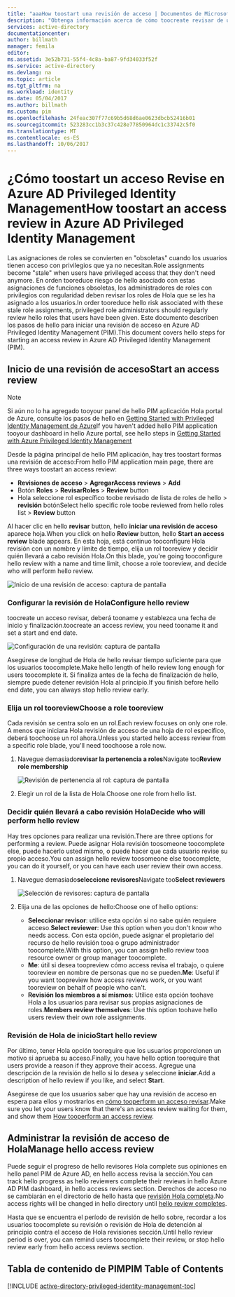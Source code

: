 ```yaml
---
title: "aaaHow toostart una revisión de acceso | Documentos de Microsoft"
description: "Obtenga información acerca de cómo toocreate revisar de un acceso de identidades con privilegios con hello aplicación Privileged Identity Management de Azure."
services: active-directory
documentationcenter: 
author: billmath
manager: femila
editor: 
ms.assetid: 3e52b731-55f4-4c8a-ba87-9fd34033f52f
ms.service: active-directory
ms.devlang: na
ms.topic: article
ms.tgt_pltfrm: na
ms.workload: identity
ms.date: 05/04/2017
ms.author: billmath
ms.custom: pim
ms.openlocfilehash: 24feac307f77c69b5d68d6ae0623dbcb52416b01
ms.sourcegitcommit: 523283cc1b3c37c428e77850964dc1c33742c5f0
ms.translationtype: MT
ms.contentlocale: es-ES
ms.lasthandoff: 10/06/2017
---
```

# <a name="how-toostart-an-access-review-in-azure-ad-privileged-identity-management"></a><span data-ttu-id="aeac4-103">¿Cómo toostart un acceso Revise en Azure AD Privileged Identity Management</span><span class="sxs-lookup"><span data-stu-id="aeac4-103">How toostart an access review in Azure AD Privileged Identity Management</span></span>
<span data-ttu-id="aeac4-104">Las asignaciones de roles se convierten en "obsoletas" cuando los usuarios tienen acceso con privilegios que ya no necesitan.</span><span class="sxs-lookup"><span data-stu-id="aeac4-104">Role assignments become "stale" when users have privileged access that they don't need anymore.</span></span> <span data-ttu-id="aeac4-105">En orden tooreduce riesgo de hello asociado con estas asignaciones de funciones obsoletas, los administradores de roles con privilegios con regularidad deben revisar los roles de Hola que se les ha asignado a los usuarios.</span><span class="sxs-lookup"><span data-stu-id="aeac4-105">In order tooreduce hello risk associated with these stale role assignments, privileged role administrators should regularly review hello roles that users have been given.</span></span> <span data-ttu-id="aeac4-106">Este documento describen los pasos de hello para iniciar una revisión de acceso en Azure AD Privileged Identity Management (PIM).</span><span class="sxs-lookup"><span data-stu-id="aeac4-106">This document covers hello steps for starting an access review in Azure AD Privileged Identity Management (PIM).</span></span>

## <a name="start-an-access-review"></a><span data-ttu-id="aeac4-107">Inicio de una revisión de acceso</span><span class="sxs-lookup"><span data-stu-id="aeac4-107">Start an access review</span></span>
> [!NOTE]
> <span data-ttu-id="aeac4-108">Si aún no lo ha agregado tooyour panel de hello PIM aplicación Hola portal de Azure, consulte los pasos de hello en [Getting Started with Privileged Identity Management de Azure](active-directory-privileged-identity-management-getting-started.md)</span><span class="sxs-lookup"><span data-stu-id="aeac4-108">If you haven't added hello PIM application tooyour dashboard in hello Azure portal, see hello steps in  [Getting Started with Azure Privileged Identity Management](active-directory-privileged-identity-management-getting-started.md)</span></span>
> 
> 

<span data-ttu-id="aeac4-109">Desde la página principal de hello PIM aplicación, hay tres toostart formas una revisión de acceso:</span><span class="sxs-lookup"><span data-stu-id="aeac4-109">From hello PIM application main page, there are three ways toostart an access review:</span></span>

* <span data-ttu-id="aeac4-110">**Revisiones de acceso** > **Agregar**</span><span class="sxs-lookup"><span data-stu-id="aeac4-110">**Access reviews** > **Add**</span></span>
* <span data-ttu-id="aeac4-111">Botón **Roles** > **Revisar**</span><span class="sxs-lookup"><span data-stu-id="aeac4-111">**Roles** > **Review** button</span></span>
* <span data-ttu-id="aeac4-112">Hola seleccione rol específico toobe revisado de lista de roles de hello > **revisión** botón</span><span class="sxs-lookup"><span data-stu-id="aeac4-112">Select hello specific role toobe reviewed from hello roles list > **Review** button</span></span>

<span data-ttu-id="aeac4-113">Al hacer clic en hello **revisar** button, hello **iniciar una revisión de acceso** aparece hoja.</span><span class="sxs-lookup"><span data-stu-id="aeac4-113">When you click on hello **Review** button, hello **Start an access review** blade appears.</span></span> <span data-ttu-id="aeac4-114">En esta hoja, está continuo tooconfigure Hola revisión con un nombre y límite de tiempo, elija un rol tooreview y decidir quién llevará a cabo revisión Hola.</span><span class="sxs-lookup"><span data-stu-id="aeac4-114">On this blade, you're going tooconfigure hello review with a name and time limit, choose a role tooreview, and decide who will perform hello review.</span></span>

![Inicio de una revisión de acceso: captura de pantalla][1]

### <a name="configure-hello-review"></a><span data-ttu-id="aeac4-116">Configurar la revisión de Hola</span><span class="sxs-lookup"><span data-stu-id="aeac4-116">Configure hello review</span></span>
<span data-ttu-id="aeac4-117">toocreate un acceso revisar, deberá tooname y establezca una fecha de inicio y finalización.</span><span class="sxs-lookup"><span data-stu-id="aeac4-117">toocreate an access review, you need tooname it and set a start and end date.</span></span>

![Configuración de una revisión: captura de pantalla][2]

<span data-ttu-id="aeac4-119">Asegúrese de longitud de Hola de hello revisar tiempo suficiente para que los usuarios toocomplete.</span><span class="sxs-lookup"><span data-stu-id="aeac4-119">Make hello length of hello review long enough for users toocomplete it.</span></span> <span data-ttu-id="aeac4-120">Si finaliza antes de la fecha de finalización de hello, siempre puede detener revisión Hola al principio.</span><span class="sxs-lookup"><span data-stu-id="aeac4-120">If you finish before hello end date, you can always stop hello review early.</span></span>

### <a name="choose-a-role-tooreview"></a><span data-ttu-id="aeac4-121">Elija un rol tooreview</span><span class="sxs-lookup"><span data-stu-id="aeac4-121">Choose a role tooreview</span></span>
<span data-ttu-id="aeac4-122">Cada revisión se centra solo en un rol.</span><span class="sxs-lookup"><span data-stu-id="aeac4-122">Each review focuses on only one role.</span></span> <span data-ttu-id="aeac4-123">A menos que iniciara Hola revisión de acceso de una hoja de rol específico, deberá toochoose un rol ahora.</span><span class="sxs-lookup"><span data-stu-id="aeac4-123">Unless you started hello access review from a specific role blade, you'll need toochoose a role now.</span></span>

1. <span data-ttu-id="aeac4-124">Navegue demasiado**revisar la pertenencia a roles**</span><span class="sxs-lookup"><span data-stu-id="aeac4-124">Navigate too**Review role membership**</span></span>
   
    ![Revisión de pertenencia al rol: captura de pantalla][3]
2. <span data-ttu-id="aeac4-126">Elegir un rol de la lista de Hola.</span><span class="sxs-lookup"><span data-stu-id="aeac4-126">Choose one role from hello list.</span></span>

### <a name="decide-who-will-perform-hello-review"></a><span data-ttu-id="aeac4-127">Decidir quién llevará a cabo revisión Hola</span><span class="sxs-lookup"><span data-stu-id="aeac4-127">Decide who will perform hello review</span></span>
<span data-ttu-id="aeac4-128">Hay tres opciones para realizar una revisión.</span><span class="sxs-lookup"><span data-stu-id="aeac4-128">There are three options for performing a review.</span></span> <span data-ttu-id="aeac4-129">Puede asignar Hola revisión toosomeone toocomplete else, puede hacerlo usted mismo, o puede hacer que cada usuario revise su propio acceso.</span><span class="sxs-lookup"><span data-stu-id="aeac4-129">You can assign hello review toosomeone else toocomplete, you can do it yourself, or you can have each user review their own access.</span></span>

1. <span data-ttu-id="aeac4-130">Navegue demasiado**seleccione revisores**</span><span class="sxs-lookup"><span data-stu-id="aeac4-130">Navigate too**Select reviewers**</span></span>
   
    ![Selección de revisores: captura de pantalla][4]
2. <span data-ttu-id="aeac4-132">Elija una de las opciones de hello:</span><span class="sxs-lookup"><span data-stu-id="aeac4-132">Choose one of hello options:</span></span>
   
   * <span data-ttu-id="aeac4-133">**Seleccionar revisor**: utilice esta opción si no sabe quién requiere acceso.</span><span class="sxs-lookup"><span data-stu-id="aeac4-133">**Select reviewer**: Use this option when you don't know who needs access.</span></span> <span data-ttu-id="aeac4-134">Con esta opción, puede asignar el propietario del recurso de hello revisión tooa o grupo administrador toocomplete.</span><span class="sxs-lookup"><span data-stu-id="aeac4-134">With this option, you can assign hello review tooa resource owner or group manager toocomplete.</span></span>
   * <span data-ttu-id="aeac4-135">**Me**: útil si desea toopreview cómo access revisa el trabajo, o quiere tooreview en nombre de personas que no se pueden.</span><span class="sxs-lookup"><span data-stu-id="aeac4-135">**Me**: Useful if you want toopreview how access reviews work, or you want tooreview on behalf of people who can't.</span></span>
   * <span data-ttu-id="aeac4-136">**Revisión los miembros a sí mismos**: Utilice esta opción toohave Hola a los usuarios para revisar sus propias asignaciones de roles.</span><span class="sxs-lookup"><span data-stu-id="aeac4-136">**Members review themselves**: Use this option toohave hello users review their own role assignments.</span></span>

### <a name="start-hello-review"></a><span data-ttu-id="aeac4-137">Revisión de Hola de inicio</span><span class="sxs-lookup"><span data-stu-id="aeac4-137">Start hello review</span></span>
<span data-ttu-id="aeac4-138">Por último, tener Hola opción toorequire que los usuarios proporcionen un motivo si aprueba su acceso.</span><span class="sxs-lookup"><span data-stu-id="aeac4-138">Finally, you have hello option toorequire that users provide a reason if they approve their access.</span></span> <span data-ttu-id="aeac4-139">Agregue una descripción de la revisión de hello si lo desea y seleccione **iniciar**.</span><span class="sxs-lookup"><span data-stu-id="aeac4-139">Add a description of hello review if you like, and select **Start**.</span></span>

<span data-ttu-id="aeac4-140">Asegúrese de que los usuarios saber que hay una revisión de acceso en espera para ellos y mostrarlos en [cómo tooperform un acceso revisar](active-directory-privileged-identity-management-how-to-perform-security-review.md).</span><span class="sxs-lookup"><span data-stu-id="aeac4-140">Make sure you let your users know that there's an access review waiting for them, and show them [How tooperform an access review](active-directory-privileged-identity-management-how-to-perform-security-review.md).</span></span>

## <a name="manage-hello-access-review"></a><span data-ttu-id="aeac4-141">Administrar la revisión de acceso de Hola</span><span class="sxs-lookup"><span data-stu-id="aeac4-141">Manage hello access review</span></span>
<span data-ttu-id="aeac4-142">Puede seguir el progreso de hello revisores Hola complete sus opiniones en hello panel PIM de Azure AD, en hello access revisa la sección.</span><span class="sxs-lookup"><span data-stu-id="aeac4-142">You can track hello progress as hello reviewers complete their reviews in hello Azure AD PIM dashboard, in hello access reviews section.</span></span> <span data-ttu-id="aeac4-143">Derechos de acceso no se cambiarán en el directorio de hello hasta que [revisión Hola completa](active-directory-privileged-identity-management-how-to-complete-review.md).</span><span class="sxs-lookup"><span data-stu-id="aeac4-143">No access rights will be changed in hello directory until [hello review completes](active-directory-privileged-identity-management-how-to-complete-review.md).</span></span>

<span data-ttu-id="aeac4-144">Hasta que se encuentra el período de revisión de hello sobre, recordar a los usuarios toocomplete su revisión o revisión de Hola de detención al principio contra el acceso de Hola revisiones sección.</span><span class="sxs-lookup"><span data-stu-id="aeac4-144">Until hello review period is over, you can remind users toocomplete their review, or stop hello review early from hello access reviews section.</span></span>

<!--Every topic should have next steps and links toohello next logical set of content tookeep hello customer engaged-->
## <a name="pim-table-of-contents"></a><span data-ttu-id="aeac4-145">Tabla de contenido de PIM</span><span class="sxs-lookup"><span data-stu-id="aeac4-145">PIM Table of Contents</span></span>
[!INCLUDE [active-directory-privileged-identity-management-toc](../../includes/active-directory-privileged-identity-management-toc.md)]

<!--Image references-->

[1]: ./media/active-directory-privileged-identity-management-how-to-start-security-review/PIM_start_review.png
[2]: ./media/active-directory-privileged-identity-management-how-to-start-security-review/PIM_review_configure.png
[3]: ./media/active-directory-privileged-identity-management-how-to-start-security-review/PIM_review_role.png
[4]: ./media/active-directory-privileged-identity-management-how-to-start-security-review/PIM_review_reviewers.png
